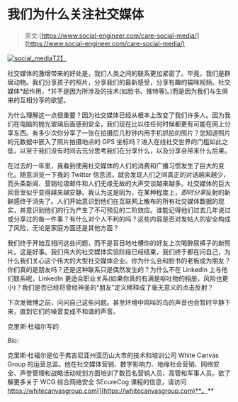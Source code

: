 # 我们为什么关注社交媒体

> 原文:[https://www.social-engineer.com/care-social-media/](https://www.social-engineer.com/care-social-media/)

[![social_media](../Images/e0254bc65e4b5bc84ead0825a7983683.png)T2】](https://www.social-engineer.com/wp-content/uploads/2014/05/social_media.jpg)

社交媒体的激增带来的好处是，我们人类之间的联系更加紧密了。毕竟，我们是群居动物。我们分享孩子的照片，分享我们的最新感受，分享有趣的猫咪视频。社交媒体*起作用，*并不是因为所涉及的技术(如脸书、推特等)。)而是因为我们与生俱来的互相分享的欲望。

为什么理解这一点很重要？因为社交媒体已经从根本上改变了我们许多人。因为我们在电脑的抛光玻璃后面感到安全，我们现在比以往任何时候都更有可能在网上分享东西。有多少次你分享了一张在拍摄后几秒钟内用手机抓拍的照片？您知道照片的元数据中嵌入了照片拍摄地点的 GPS 坐标吗？进入在线社交世界的门槛如此之低，以至于我们没有时间去充分思考我们在分享什么，以及分享会带来什么后果。

在过去的一年里，我看到使用社交媒体的人们的消费和广播习惯发生了巨大的变化。随意浏览一下我的 Twitter 信息流，就会发现人们之间真正的对话越来越少，而头条新闻、营销垃圾邮件和人们无缘无故的大声交谈越来越多。社交媒体的巨大回音室似乎变得越来越安静。我认为这是因为，在某种程度上，*即时分享*反射的新鲜感终于消失了。人们开始意识到他们在互联网上散布的所有社交媒体数据的现实，并意识到他们的行为产生了不可预见的二阶效应。谁能记得他们过去几年说过或分享过的每一件事？有什么对个人不利的吗？这些内容是否对发帖人的安全构成了风险，无论是家庭方面还是其他方面？

我们终于开始互相问这些问题，而不是盲目地吐槽你的好友上次喝醉尿裤子的新照片。这是好事。我们伟大的社交媒体实验阶段已经结束，我们终于都在问自己，为什么我们关心这个伟大的大型社交媒体企业。你为什么会和脸书的老板成为朋友？你们真的是朋友吗？还是这种联系只是偶然发生的？为什么不在 LinkedIn 上与他们联系呢，LinkedIn 更适合职业关系(如果你真的有满是呕吐物的相册，风险也更小)？我们是否已经将曾经神圣的“朋友”定义稀释成了毫无意义的点击反射？

下次发微博之前，问问自己这些问题。甚至环境中鸣叫的鸟的声音也会暂时平静下来，直到它们的噪音变成不和谐的声音。

克里斯·杜福尔写的

*Bio:*

克里斯·杜福尔是位于弗吉尼亚州亚历山大市的技术和培训公司 White Canvas Group 的运营总监。他在社交媒体营销、数字影响力、地缘社会营销、网络安全、声誉管理和战略活动规划方面培训了数百名营销人员、高管和军事人员。欲了解更多关于 WCG 综合网络安全 SEcureCog 课程的信息，请访问 https://whitecanvasgroup.com[](https://whitecanvasgroup.com)**。**